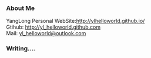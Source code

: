 ### About Me
YangLong 
Personal WebSite:http://ylhelloworld.github.io/       
Gtihub: http://yl_helloworld.github.com     
Mail: yl_helloworld@outlook.com      

###  Writing....